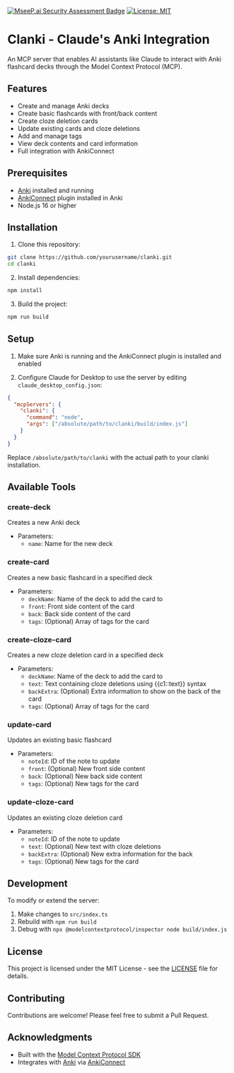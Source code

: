 [![MseeP.ai Security Assessment Badge](https://mseep.net/pr/jasperket-clanki-badge.png)](https://mseep.ai/app/jasperket-clanki)
[![License: MIT](https://img.shields.io/badge/License-MIT-yellow.svg)](https://opensource.org/licenses/MIT)

# Clanki - Claude's Anki Integration

An MCP server that enables AI assistants like Claude to interact with Anki flashcard decks through the Model Context Protocol (MCP).

## Features

- Create and manage Anki decks
- Create basic flashcards with front/back content
- Create cloze deletion cards
- Update existing cards and cloze deletions
- Add and manage tags
- View deck contents and card information
- Full integration with AnkiConnect

## Prerequisites

- [Anki](https://apps.ankiweb.net/) installed and running
- [AnkiConnect](https://ankiweb.net/shared/info/2055492159) plugin installed in Anki
- Node.js 16 or higher

## Installation

1. Clone this repository:

```bash
git clone https://github.com/yourusername/clanki.git
cd clanki
```

2. Install dependencies:

```bash
npm install
```

3. Build the project:

```bash
npm run build
```

## Setup

1. Make sure Anki is running and the AnkiConnect plugin is installed and enabled

2. Configure Claude for Desktop to use the server by editing `claude_desktop_config.json`:

```json
{
  "mcpServers": {
    "clanki": {
      "command": "node",
      "args": ["/absolute/path/to/clanki/build/index.js"]
    }
  }
}
```

Replace `/absolute/path/to/clanki` with the actual path to your clanki installation.

## Available Tools

### create-deck

Creates a new Anki deck

- Parameters:
  - `name`: Name for the new deck

### create-card

Creates a new basic flashcard in a specified deck

- Parameters:
  - `deckName`: Name of the deck to add the card to
  - `front`: Front side content of the card
  - `back`: Back side content of the card
  - `tags`: (Optional) Array of tags for the card

### create-cloze-card

Creates a new cloze deletion card in a specified deck

- Parameters:
  - `deckName`: Name of the deck to add the card to
  - `text`: Text containing cloze deletions using {{c1::text}} syntax
  - `backExtra`: (Optional) Extra information to show on the back of the card
  - `tags`: (Optional) Array of tags for the card

### update-card

Updates an existing basic flashcard

- Parameters:
  - `noteId`: ID of the note to update
  - `front`: (Optional) New front side content
  - `back`: (Optional) New back side content
  - `tags`: (Optional) New tags for the card

### update-cloze-card

Updates an existing cloze deletion card

- Parameters:
  - `noteId`: ID of the note to update
  - `text`: (Optional) New text with cloze deletions
  - `backExtra`: (Optional) New extra information for the back
  - `tags`: (Optional) New tags for the card

## Development

To modify or extend the server:

1. Make changes to `src/index.ts`
2. Rebuild with `npm run build`
3. Debug with `npx @modelcontextprotocol/inspector node build/index.js`

## License

This project is licensed under the MIT License - see the [LICENSE](LICENSE) file for details.

## Contributing

Contributions are welcome! Please feel free to submit a Pull Request.

## Acknowledgments

- Built with the [Model Context Protocol SDK](https://github.com/modelcontextprotocol)
- Integrates with [Anki](https://apps.ankiweb.net/) via [AnkiConnect](https://foosoft.net/projects/anki-connect/)
